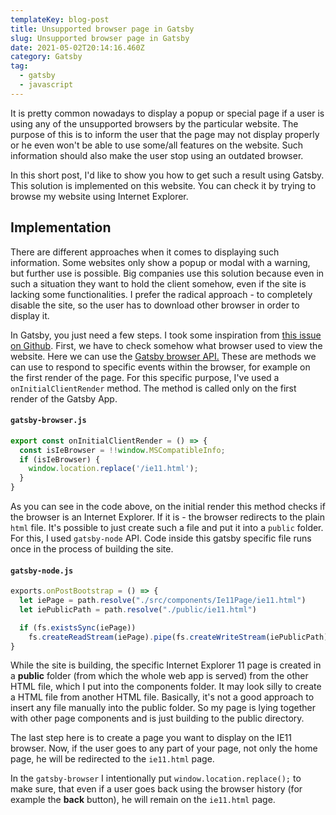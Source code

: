 ```yaml
---
templateKey: blog-post
title: Unsupported browser page in Gatsby
slug: Unsupported browser page in Gatsby
date: 2021-05-02T20:14:16.460Z
category: Gatsby
tag:
  - gatsby
  - javascript
---
```


It is pretty common nowadays to display a popup or special page if a user is using any of the unsupported browsers by the particular website. The purpose of this is to inform the user that the page may not display properly or he even won't be able to use some/all features on the website. Such information should also make the user stop using an outdated browser.

In this short post, I'd like to show you how to get such a result using Gatsby. This solution is implemented on this website. You can check it by trying to browse my website using Internet Explorer.



## Implementation

There are different approaches when it comes to displaying such information. Some websites only show a popup or modal with a warning, but further use is possible. Big companies use this solution because even in such a situation they want to hold the client somehow, even if the site is lacking some functionalities.
I prefer the radical approach - to completely disable the site, so the user has to download other browser in order to display it. 

In Gatsby, you just need a few steps. I took some inspiration from <a href="https://github.com/gatsbyjs/gatsby/issues/9062#issuecomment-707132413" target="_blank">this issue on Github</a>. First, we have to check somehow what browser used to view the website. Here we can use the <a href="https://www.gatsbyjs.com/docs/reference/config-files/gatsby-browser/#introduction" target="_blank">Gatsby browser API.</a> These are methods we can use to respond to specific events within the browser, for example on the first render of the page. For this specific purpose, I've used a `onInitialClientRender` method.
The method is called only on the first render of the Gatsby App. 

#### `gatsby-browser.js`
```javascript
export const onInitialClientRender = () => {
  const isIeBrowser = !!window.MSCompatibleInfo;
  if (isIeBrowser) {
    window.location.replace('/ie11.html');
  }
}
```

As you can see in the code above, on the initial render this method checks if the browser is an Internet Explorer.
If it is - the browser redirects to the plain `html` file. It's possible to just create such a file and put it into a `public` folder. For this, I used `gatsby-node` API. Code inside this gatsby specific file runs once in the process of building the site. 
#### `gatsby-node.js`
```javascript
exports.onPostBootstrap = () => {
  let iePage = path.resolve("./src/components/Ie11Page/ie11.html")
  let iePublicPath = path.resolve("./public/ie11.html")

  if (fs.existsSync(iePage))
    fs.createReadStream(iePage).pipe(fs.createWriteStream(iePublicPath))
}
```

While the site is building, the specific Internet Explorer 11 page is created in a __public__ folder (from which the whole web app is served) from the other HTML file, which I put into the components folder. It may look silly to create a HTML file from another HTML file. Basically, it's not a good approach to insert any file manually into the public folder. So my page is lying together with other page components and is just building to the public directory.

The last step here is to create a page you want to display on the IE11 browser. 
Now, if the user goes to any part of your page, not only the home page, he will be redirected to the `ie11.html` page.

In the `gatsby-browser` I intentionally put `window.location.replace();` to make sure, that even if a user goes back using the browser history (for example the __back__ button), he will remain on the `ie11.html` page.

